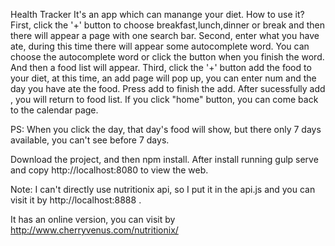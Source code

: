 Health Tracker
It's an app which can manange your diet.
How to use it?
First, click the '+' button to choose breakfast,lunch,dinner or break and then there will appear a page with one search bar.
Second, enter what you have ate, during this time there will appear some autocomplete word. You can choose the autocomplete word or click the button when you finish the word. And then a food list will appear.
Third, click the '+' button add the food to your diet, at this time, an add page will pop up, you can enter num and the day you have ate the food. Press add to finish the add. After sucessfully add , you will return to food list. If you click "home" button, you can come back to the calendar page. 

PS:
When you click the day, that day's food will show, but there only 7 days available, you can't see before 7 days.


Download the project, and then npm install. After install running gulp serve and copy http://localhost:8080 to view the web.

Note: I can't directly use nutritionix api, so I put it in the api.js and you can visit it by http://localhost:8888 .

It has an online version, you can visit by http://www.cherryvenus.com/nutritionix/